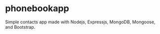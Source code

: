 ﻿# phonebookapp

Simple contacts app made with Nodejs, Expressjs, MongoDB, Mongoose, and Bootstrap.
